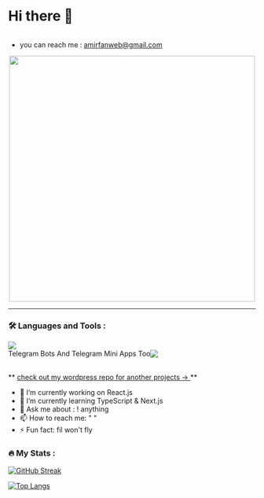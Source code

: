<div style="display:flex;">
<h1>
Hi there 👋
</h1>
  <img src="https://komarev.com/ghpvc/?username=IsAmirMmd&style=flat-square&color=blue" alt=""/>
</div>

- you can reach me : amirfanweb@gmail.com

</div>
<div id="header" align="center">
  <img src="https://user-images.githubusercontent.com/74038190/225813708-98b745f2-7d22-48cf-9150-083f1b00d6c9.gif" width="500"/>
</div>

---

### :hammer_and_wrench: Languages and Tools :
<div>
  <img src="https://skillicons.dev/icons?i=java,react,next,regex,nodejs,figma,html,css,js,github,git,mysql,wordpress,materialui,mongodb,jest&perline=8" /><br />
  <div style="display : flex;align-items:center">
  Telegram Bots And Telegram Mini Apps Too
  <img src="https://skillicons.dev/icons?i=bots" />
  </div>
</div>

<br />**
<a href="https://github.com/IsAmirMmd/wordpress-websites" title="wordpress-repo">
   check out my wordpress repo for another projects ->
</a>**<br />
     
- 🔭 I’m currently working on React.js
- 🌱 I’m currently learning TypeScript & Next.js
- 💬 Ask me about : ! anything
- 📫 How to reach me: " "
- ⚡ Fun fact: fil won't fly
### :fire: My Stats :
[![GitHub Streak](http://github-readme-streak-stats.herokuapp.com?user=IsAmirMmd&theme=dark&background=000000)](https://git.io/streak-stats)

[![Top Langs](https://github-readme-stats.vercel.app/api/top-langs/?username=IsAmirMmd&layout=compact&theme=vision-friendly-dark)](https://github.com/anuraghazra/github-readme-stats)
